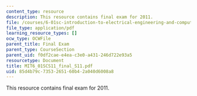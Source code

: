 ```yaml
---
content_type: resource
description: This resource contains final exam for 2011.
file: /courses/6-01sc-introduction-to-electrical-engineering-and-computer-science-i-spring-2011/85d4b79c7353265160b42a040d6008a8_MIT6_01SCS11_final_S11.pdf
file_type: application/pdf
learning_resource_types: []
ocw_type: OCWFile
parent_title: Final Exam
parent_type: CourseSection
parent_uid: f0df2cae-e4ea-c3e0-a431-246d722e93a5
resourcetype: Document
title: MIT6_01SCS11_final_S11.pdf
uid: 85d4b79c-7353-2651-60b4-2a040d6008a8
---
```

This resource contains final exam for 2011.


